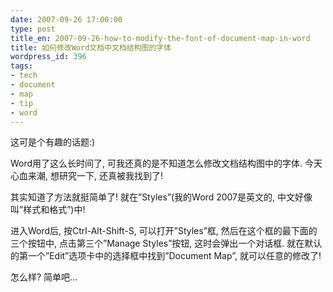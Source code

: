 ```yaml
---
date: 2007-09-26 17:00:00
type: post
title_en: 2007-09-26-how-to-modify-the-font-of-document-map-in-word
title: 如何修改Word文档中文档结构图的字体
wordpress_id: 396
tags:
- tech
- document
- map
- tip
- word
---
```


这可是个有趣的话题:)

Word用了这么长时间了, 可我还真的是不知道怎么修改文档结构图中的字体. 今天心血来潮, 想研究一下, 还真被我找到了!

其实知道了方法就挺简单了! 就在”Styles”(我的Word 2007是英文的, 中文好像叫”样式和格式”)中!

进入Word后, 按Ctrl-Alt-Shift-S, 可以打开”Styles”框, 然后在这个框的最下面的三个按钮中, 点击第三个”Manage Styles”按钮, 这时会弹出一个对话框. 就在默认的第一个”Edit”选项卡中的选择框中找到”Document Map”, 就可以任意的修改了!

怎么样? 简单吧...
